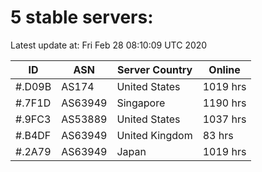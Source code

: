 # 5 stable servers:

Latest update at: Fri Feb 28 08:10:09 UTC 2020

| ID | ASN | Server Country | Online |
| -- | --- | -------------- | ------ |
| #.D09B | AS174 | United States | 1019 hrs |
| #.7F1D | AS63949 | Singapore | 1190 hrs |
| #.9FC3 | AS53889 | United States | 1037 hrs |
| #.B4DF | AS63949 | United Kingdom | 83 hrs |
| #.2A79 | AS63949 | Japan | 1019 hrs |

